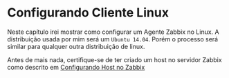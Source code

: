 # Configurando Cliente Linux

Neste capítulo irei mostrar como configurar um Agente Zabbix no Linux. A distribuição usada por mim será um `Ubuntu 14.04`. Porém o processo será similar para qualquer outra distribuição de linux.

Antes de mais nada, certifique-se de ter criado um host no servidor Zabbix como descrito em [Configurando Host no Zabbix](../configure_host/README.md)